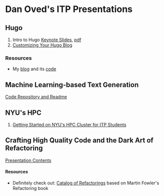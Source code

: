 # Dan Oved's ITP Presentations

## Hugo

1. Intro to Hugo [Keynote Slides](hugo/intro_to_hugo.key), [pdf](hugo/intro_to_hugo.pdf)
2. [Customizing Your Hugo Blog](hugo-customization/hugo_customization.pdf)

### Resources
* My [blog](http://www.danioved.com/blog/) and its [code](/oveddan/itp_unconference/blob/master/blog_and_site_creation_with_hugo.md)

## Machine Learning-based Text Generation

[Code Repository and Readme](https://github.com/oveddan/ml-text)

## NYU's HPC

1. [Getting Started on NYU's HPC Cluster for ITP Students](hpc/getting_started.md)

## Crafting High Quality Code and the Dark Art of Refactoring

[Presentation Contents](high_quality_code_and_refactoring.md)

#### Resources
* Definitely check out: [Catalog of Refactorings](https://refactoring.com/catalog/) based on Martin Fowler's Refactoring book